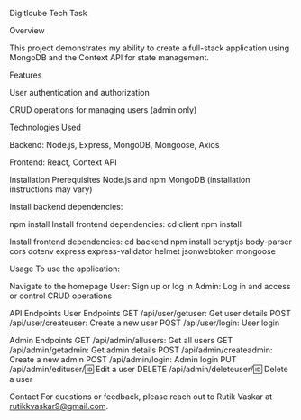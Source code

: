 Digitlcube Tech Task


Overview


This project demonstrates my ability to create a full-stack application using MongoDB and the Context API for state management.

Features


User authentication and authorization

CRUD operations for managing users (admin only)

Technologies Used

Backend: Node.js, Express, MongoDB, Mongoose, Axios

Frontend: React, Context API


Installation
Prerequisites
Node.js and npm
MongoDB (installation instructions may vary)

Install backend dependencies:

npm install
Install frontend dependencies:
cd client
npm install

Install frontend dependencies:
cd backend
npm install bcryptjs body-parser cors dotenv express express-validator helmet jsonwebtoken mongoose

Usage
To use the application:

Navigate to the homepage
User: Sign up or log in
Admin: Log in and access or control CRUD operations

API Endpoints
User Endpoints
GET /api/user/getuser: Get user details
POST /api/user/createuser: Create a new user
POST /api/user/login: User login

Admin Endpoints
GET /api/admin/allusers: Get all users
GET /api/admin/getadmin: Get admin details
POST /api/admin/createadmin: Create a new admin
POST /api/admin/login: Admin login
PUT /api/admin/edituser/:id: Edit a user
DELETE /api/admin/deleteuser/:id: Delete a user

Contact
For questions or feedback, please reach out to Rutik Vaskar at rutikkvaskar9@gmail.com.

